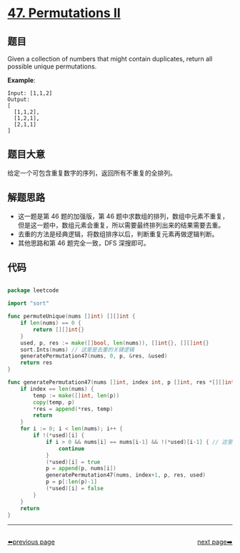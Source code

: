 # [47. Permutations II](https://leetcode.com/problems/permutations-ii/)


## 题目

Given a collection of numbers that might contain duplicates, return all possible unique permutations.

**Example**:


    Input: [1,1,2]
    Output:
    [
      [1,1,2],
      [1,2,1],
      [2,1,1]
    ]


## 题目大意

给定一个可包含重复数字的序列，返回所有不重复的全排列。

## 解题思路

- 这一题是第 46 题的加强版，第 46 题中求数组的排列，数组中元素不重复，但是这一题中，数组元素会重复，所以需要最终排列出来的结果需要去重。
- 去重的方法是经典逻辑，将数组排序以后，判断重复元素再做逻辑判断。
- 其他思路和第 46 题完全一致，DFS 深搜即可。

## 代码

```go

package leetcode

import "sort"

func permuteUnique(nums []int) [][]int {
	if len(nums) == 0 {
		return [][]int{}
	}
	used, p, res := make([]bool, len(nums)), []int{}, [][]int{}
	sort.Ints(nums) // 这里是去重的关键逻辑
	generatePermutation47(nums, 0, p, &res, &used)
	return res
}

func generatePermutation47(nums []int, index int, p []int, res *[][]int, used *[]bool) {
	if index == len(nums) {
		temp := make([]int, len(p))
		copy(temp, p)
		*res = append(*res, temp)
		return
	}
	for i := 0; i < len(nums); i++ {
		if !(*used)[i] {
			if i > 0 && nums[i] == nums[i-1] && !(*used)[i-1] { // 这里是去重的关键逻辑
				continue
			}
			(*used)[i] = true
			p = append(p, nums[i])
			generatePermutation47(nums, index+1, p, res, used)
			p = p[:len(p)-1]
			(*used)[i] = false
		}
	}
	return
}

```



----------------------------------------------
<div style="display: flex;justify-content: space-between;align-items: center;">
<p><a href="https://books.halfrost.com/leetcode/ChapterFour/0001~0099/0046.Permutations/">⬅️previous page</a></p>
<p><a href="https://books.halfrost.com/leetcode/ChapterFour/0001~0099/0048.Rotate-Image/">next page➡️</a></p>
</div>
